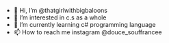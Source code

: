 - 👋 Hi, I’m @thatgirlwithbigbaloons
- 👀 I’m interested in c.s as a whole
- 🌱 I’m currently learning c# programming language
- 📫 How to reach me instagram @douce_souffrancee

<!---
thatgirlwithbigbaloons/thatgirlwithbigbaloons is a ✨ special ✨ repository because its `README.md` (this file) appears on your GitHub profile.
You can click the Preview link to take a look at your changes.
--->
